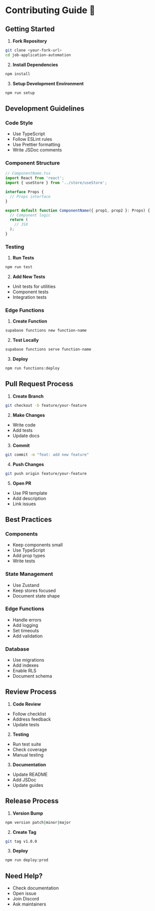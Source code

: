 # Contributing Guide 🤝

## Getting Started

1. **Fork Repository**
```bash
git clone <your-fork-url>
cd job-application-automation
```

2. **Install Dependencies**
```bash
npm install
```

3. **Setup Development Environment**
```bash
npm run setup
```

## Development Guidelines

### Code Style

- Use TypeScript
- Follow ESLint rules
- Use Prettier formatting
- Write JSDoc comments

### Component Structure

```typescript
// ComponentName.tsx
import React from 'react';
import { useStore } from '../store/useStore';

interface Props {
  // Props interface
}

export default function ComponentName({ prop1, prop2 }: Props) {
  // Component logic
  return (
    // JSX
  );
}
```

### Testing

1. **Run Tests**
```bash
npm run test
```

2. **Add New Tests**
- Unit tests for utilities
- Component tests
- Integration tests

### Edge Functions

1. **Create Function**
```bash
supabase functions new function-name
```

2. **Test Locally**
```bash
supabase functions serve function-name
```

3. **Deploy**
```bash
npm run functions:deploy
```

## Pull Request Process

1. **Create Branch**
```bash
git checkout -b feature/your-feature
```

2. **Make Changes**
- Write code
- Add tests
- Update docs

3. **Commit**
```bash
git commit -m "feat: add new feature"
```

4. **Push Changes**
```bash
git push origin feature/your-feature
```

5. **Open PR**
- Use PR template
- Add description
- Link issues

## Best Practices

### Components
- Keep components small
- Use TypeScript
- Add prop types
- Write tests

### State Management
- Use Zustand
- Keep stores focused
- Document state shape

### Edge Functions
- Handle errors
- Add logging
- Set timeouts
- Add validation

### Database
- Use migrations
- Add indexes
- Enable RLS
- Document schema

## Review Process

1. **Code Review**
- Follow checklist
- Address feedback
- Update tests

2. **Testing**
- Run test suite
- Check coverage
- Manual testing

3. **Documentation**
- Update README
- Add JSDoc
- Update guides

## Release Process

1. **Version Bump**
```bash
npm version patch|minor|major
```

2. **Create Tag**
```bash
git tag v1.0.0
```

3. **Deploy**
```bash
npm run deploy:prod
```

## Need Help?

- Check documentation
- Open issue
- Join Discord
- Ask maintainers